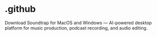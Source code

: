 # .github
Download Soundtrap for MacOS and Windows — AI-powered desktop platform for music production, podcast recording, and audio editing.
